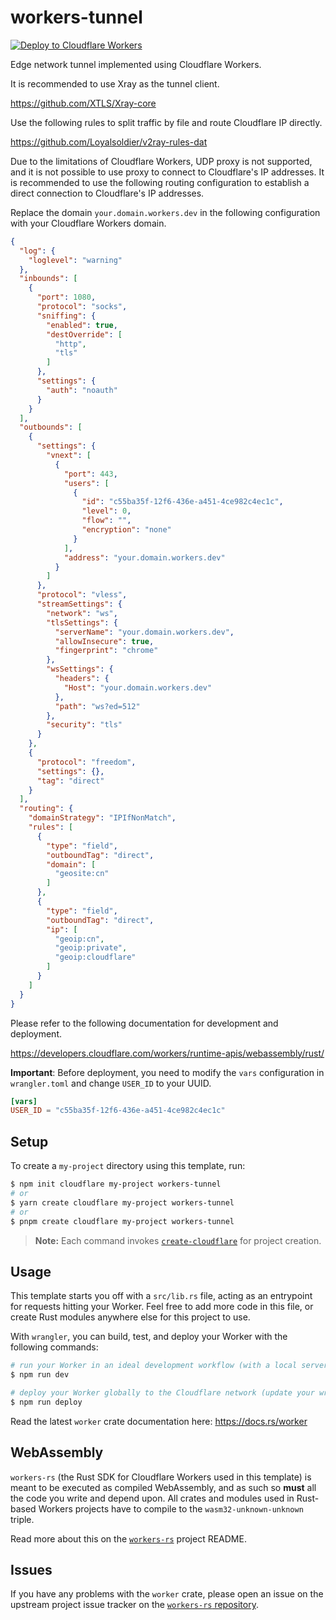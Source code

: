 # workers-tunnel

[![Deploy to Cloudflare Workers](https://deploy.workers.cloudflare.com/button)](https://deploy.workers.cloudflare.com/?url=https://github.com/zhu327/workers-tunnel/tree/main)

Edge network tunnel implemented using Cloudflare Workers.

It is recommended to use Xray as the tunnel client.

<https://github.com/XTLS/Xray-core>

Use the following rules to split traffic by file and route Cloudflare IP directly.

<https://github.com/Loyalsoldier/v2ray-rules-dat>

Due to the limitations of Cloudflare Workers, UDP proxy is not supported, and it is not possible to use proxy to connect to Cloudflare's IP addresses. It is recommended to use the following routing configuration to establish a direct connection to Cloudflare's IP addresses.

Replace the domain `your.domain.workers.dev` in the following configuration with your Cloudflare Workers domain.

```json
{
  "log": {
    "loglevel": "warning"
  },
  "inbounds": [
    {
      "port": 1080,
      "protocol": "socks",
      "sniffing": {
        "enabled": true,
        "destOverride": [
          "http",
          "tls"
        ]
      },
      "settings": {
        "auth": "noauth"
      }
    }
  ],
  "outbounds": [
    {
      "settings": {
        "vnext": [
          {
            "port": 443,
            "users": [
              {
                "id": "c55ba35f-12f6-436e-a451-4ce982c4ec1c",
                "level": 0,
                "flow": "",
                "encryption": "none"
              }
            ],
            "address": "your.domain.workers.dev"
          }
        ]
      },
      "protocol": "vless",
      "streamSettings": {
        "network": "ws",
        "tlsSettings": {
          "serverName": "your.domain.workers.dev",
          "allowInsecure": true,
          "fingerprint": "chrome"
        },
        "wsSettings": {
          "headers": {
            "Host": "your.domain.workers.dev"
          },
          "path": "ws?ed=512"
        },
        "security": "tls"
      }
    },
    {
      "protocol": "freedom",
      "settings": {},
      "tag": "direct"
    }
  ],
  "routing": {
    "domainStrategy": "IPIfNonMatch",
    "rules": [
      {
        "type": "field",
        "outboundTag": "direct",
        "domain": [
          "geosite:cn"
        ]
      },
      {
        "type": "field",
        "outboundTag": "direct",
        "ip": [
          "geoip:cn",
          "geoip:private",
          "geoip:cloudflare"
        ]
      }
    ]
  }
}
```

Please refer to the following documentation for development and deployment.

<https://developers.cloudflare.com/workers/runtime-apis/webassembly/rust/>

**Important**: Before deployment, you need to modify the `vars` configuration in `wrangler.toml` and change `USER_ID` to your UUID.

```toml
[vars]
USER_ID = "c55ba35f-12f6-436e-a451-4ce982c4ec1c"
```

## Setup

To create a `my-project` directory using this template, run:

```sh
$ npm init cloudflare my-project workers-tunnel
# or
$ yarn create cloudflare my-project workers-tunnel
# or
$ pnpm create cloudflare my-project workers-tunnel
```

> **Note:** Each command invokes [`create-cloudflare`](https://www.npmjs.com/package/create-cloudflare) for project creation.

## Usage

This template starts you off with a `src/lib.rs` file, acting as an entrypoint for requests hitting your Worker. Feel free to add more code in this file, or create Rust modules anywhere else for this project to use.

With `wrangler`, you can build, test, and deploy your Worker with the following commands:

```sh
# run your Worker in an ideal development workflow (with a local server, file watcher & more)
$ npm run dev

# deploy your Worker globally to the Cloudflare network (update your wrangler.toml file for configuration)
$ npm run deploy
```

Read the latest `worker` crate documentation here: https://docs.rs/worker

## WebAssembly

`workers-rs` (the Rust SDK for Cloudflare Workers used in this template) is meant to be executed as compiled WebAssembly, and as such so **must** all the code you write and depend upon. All crates and modules used in Rust-based Workers projects have to compile to the `wasm32-unknown-unknown` triple.

Read more about this on the [`workers-rs`](https://github.com/cloudflare/workers-rs) project README.

## Issues

If you have any problems with the `worker` crate, please open an issue on the upstream project issue tracker on the [`workers-rs` repository](https://github.com/cloudflare/workers-rs).
